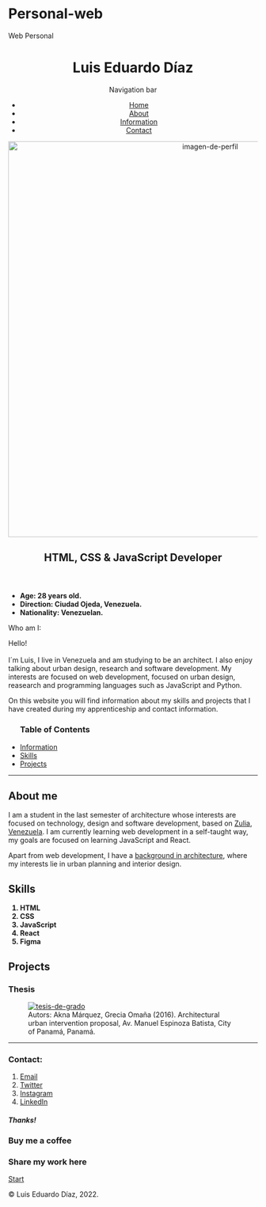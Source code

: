 # Personal-web
Web Personal
<!DOCTYPE html>
<html lang="en-US">
  <head>
    <meta charset="UTF-8">
    <meta name="viewport" content="width=device-width, initial-scale=1.0">
    <title>Luiseduardodev</title>
    <link rel="stylesheet" type="text/css" href="./styles.css">
  </head>
  <body>
    <header>
      <h1 id="home" class="heading">Luis Eduardo Díaz</h1>
      <!-- Tengo que arreglar esta barra de navegación. Hacerla más responsiva -->
      <nav id="navbar">Navigation bar 
        <ul>
          <li><a href="#home">Home</a></li>
          <li><a href="#about-me">About</a></li>
          <li><a href="#information">Information</a></li>
          <li><a href="#contact">Contact</a></li>
        </ul>
      </nav>
      <a target="_blank" href="https://www.linkedin.com/in/luiseduardodiazv/"><img src="https://www.notion.so/image/https%3A%2F%2Fs3-us-west-2.amazonaws.com%2Fpublic.notion-static.com%2F42bdc3e0-7c8f-48b8-ba88-8497dcc0b36b%2Fphoto_2020-12-05_14-51-59.jpg?width=180&userId=2df478bb-ed80-4268-838b-761757425b08&cache=v2" width="800px" height="800px" alt="imagen-de-perfil" class="imagen-de-perfil" id="top"></a>
      <h2 class="encabezado-principal" id="about-me"><strong>HTML, CSS & JavaScript Developer</strong></h2>
      </header> 
      <aside class="un-list">
        <ul>
          <strong>
            <li>Age: 28 years old.</li>
            <li>Direction: Ciudad Ojeda, Venezuela.</li>
            <li>Nationality: Venezuelan.</li>
          </strong> 
        </ul>
      </aside>
    <main class="presentation">
      <p>Who am I:</p>
      <p>Hello!<br><br>I´m Luis, I live in Venezuela and am studying to be an architect. I also enjoy talking about urban design, research and software development. My interests are focused on web development, focused on urban design, reasearch and programming languages such as JavaScript and Python.</p>
      <p>On this website you will find information about my skills and projects that I have created during my apprenticeship and contact information.</p>
    </main>
    <nav class="un-list-dos" id="information">
      <ul>
        <h3 class="barra">Table of Contents</h3>
        <li><a href="#information">Information</a></li>
        <li><a href="#habilidades">Skills</a></li>
        <li><a href="#proyectos">Projects</a></li>
      </ul>
    </nav>
    <hr>
    <section id="information">
      <article>
        <h2>About me</h2>
        <p class="descripcion-uno">I am a student in the last semester of architecture whose interests are focused on technology, design and software development, based on <a target="_blank" href="https://es.wikipedia.org/wiki/Estado_Zulia">Zulia</a>, <u>Venezuela</u>.  I am currently learning web development in a self-taught way, my goals are focused on learning JavaScript and React.</p>
        <!-- mejorar redaccion de la presentacion -->
        <p class="descripcion-dos">Apart from web development, I have a <u>background in architecture</u>, where my interests lie in urban planning and interior design.</p>
      </article>
    </section>
    <section id="habilidades">
        <h2>Skills</h2>
        <ol class="list-ord-1">
          <strong>
            <li>HTML</li>
            <li>CSS</li>
            <li>JavaScript</li>
            <li>React</li>
            <li>Figma</li>
          </strong>
        </ol>
    </section>
    <section id="proyectos">
      <article>
        <h2>Projects</h2>
        <h3 class="tesis">Thesis</h3>
        <!-- Ejemplo de tesis hasta terminar la mia -->
        <!-- arreglar este "figure" y "figurecaption" hasta que funcione -->
        <figure><a target="_blank" href="http://www.aknamarquez.com/manuelespinosainterv"><img src="https://images.squarespace-cdn.com/content/v1/575c3eec746fb9ca8e92d938/1466957193221-X8OTI2C8E6AI5O7UFNDB/zBoulevard+comercial.png?format=2500w" alt="tesis-de-grado" class="img"></a>
        <figcaption class="figcap">Autors: Akna Márquez, Grecia Omaña (2016). Architectural urban intervention proposal, Av. Manuel Espinoza Batista, City of Panamá, Panamá.</figcaption>
        </figure>
      </article>
    </section>
    <section id="contact">
      <hr>
      <h3>Contact:</h3>
        <nav>
        <ol class="ult-list">
          <li><a class="sub" target="_blank" href="#">Email</a></li>
          <li><a class="sub" target="_blank" href="https://twitter.com/naval/status/1002103360646823936">Twitter</a></li>
          <li><a class="sub" target="_blank" href="https://www.instagram.com/luiseduardodvz/">Instagram</a>
          </li>
          <li><a class="sub" target="_blank" href="https://www.linkedin.com/in/luiseduardodiazv/">LinkedIn</a></li>
        </nav>
        </ol>
    </section>
    <!-- use padding and margin -->
    <h5 class="texto-incrustado">Thanks!</h5>
    <div class="box black-box">
      <h3 class="box caja-amarilla">Buy me a coffee</h3>
      <h3 class="box caja-azul">Share my work here</h3>
    </div>
    <div>
    <!-- use padding and margin -->
    <!-- arreglar este "inicio" -->
    <section class="boton-inicio">
        <a href="#top">Start</a>
    </div>
    <footer>
<!-- activar si quiero poner la animación de corazón
      <div class="back"></div>
      <div class="heart"></div> -->
      <p>&copy; Luis Eduardo Díaz, 2022.</p>
    </footer>
  </body>
</html>

